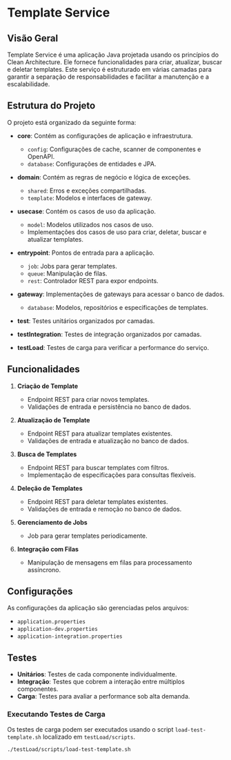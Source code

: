 # Template Service

## Visão Geral
Template Service é uma aplicação Java projetada usando os princípios do Clean Architecture. Ele fornece funcionalidades para criar, atualizar, buscar e deletar templates. Este serviço é estruturado em várias camadas para garantir a separação de responsabilidades e facilitar a manutenção e a escalabilidade.

## Estrutura do Projeto
O projeto está organizado da seguinte forma:

- **core**: Contém as configurações de aplicação e infraestrutura.
    - `config`: Configurações de cache, scanner de componentes e OpenAPI.
    - `database`: Configurações de entidades e JPA.

- **domain**: Contém as regras de negócio e lógica de exceções.
    - `shared`: Erros e exceções compartilhadas.
    - `template`: Modelos e interfaces de gateway.

- **usecase**: Contém os casos de uso da aplicação.
    - `model`: Modelos utilizados nos casos de uso.
    - Implementações dos casos de uso para criar, deletar, buscar e atualizar templates.

- **entrypoint**: Pontos de entrada para a aplicação.
    - `job`: Jobs para gerar templates.
    - `queue`: Manipulação de filas.
    - `rest`: Controlador REST para expor endpoints.

- **gateway**: Implementações de gateways para acessar o banco de dados.
    - `database`: Modelos, repositórios e especificações de templates.

- **test**: Testes unitários organizados por camadas.

- **testIntegration**: Testes de integração organizados por camadas.

- **testLoad**: Testes de carga para verificar a performance do serviço.

## Funcionalidades
1. **Criação de Template**
    - Endpoint REST para criar novos templates.
    - Validações de entrada e persistência no banco de dados.

2. **Atualização de Template**
    - Endpoint REST para atualizar templates existentes.
    - Validações de entrada e atualização no banco de dados.

3. **Busca de Templates**
    - Endpoint REST para buscar templates com filtros.
    - Implementação de especificações para consultas flexíveis.

4. **Deleção de Templates**
    - Endpoint REST para deletar templates existentes.
    - Validações de entrada e remoção no banco de dados.

5. **Gerenciamento de Jobs**
    - Job para gerar templates periodicamente.

6. **Integração com Filas**
    - Manipulação de mensagens em filas para processamento assíncrono.

## Configurações
As configurações da aplicação são gerenciadas pelos arquivos:
- `application.properties`
- `application-dev.properties`
- `application-integration.properties`

## Testes
- **Unitários**: Testes de cada componente individualmente.
- **Integração**: Testes que cobrem a interação entre múltiplos componentes.
- **Carga**: Testes para avaliar a performance sob alta demanda.

### Executando Testes de Carga
Os testes de carga podem ser executados usando o script `load-test-template.sh` localizado em `testLoad/scripts`.

```sh
./testLoad/scripts/load-test-template.sh
